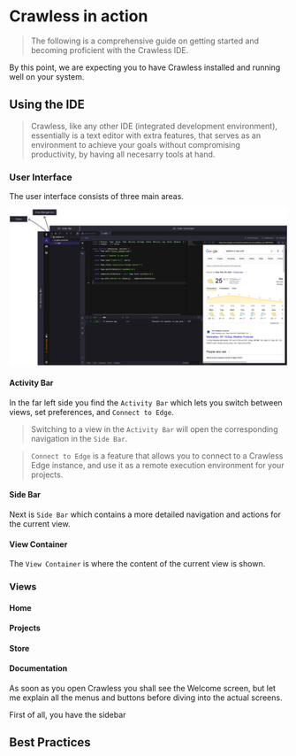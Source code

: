 # Crawless in action

> The following is a comprehensive guide on getting started and becoming proficient with the Crawless IDE.

By this point, we are expecting you to have Crawless installed and running well on your system.

## Using the IDE

> Crawless, like any other IDE (integrated development environment), essentially is a text editor with extra features, that serves as an environment to achieve your goals without compromising productivity, by having all necesarry tools at hand.

### User Interface

The user interface consists of three main areas.

![01](assets/01.jpg)

#### Activity Bar

In the far left side you find the `Activity Bar` which lets you switch between views, set preferences, and `Connect to Edge`.

> Switching to a view in the `Activity Bar` will open the corresponding navigation in the `Side Bar`.

> `Connect to Edge` is a feature that allows you to connect to a Crawless Edge instance, and use it as a remote execution environment for your projects.

#### Side Bar

Next is `Side Bar` which contains a more detailed navigation and actions for the current view.

#### View Container

The `View Container` is where the content of the current view is shown.

### Views

#### Home

#### Projects

#### Store

#### Documentation

As soon as you open Crawless you shall see the Welcome screen, but let me explain all the menus and buttons before diving into the actual screens.

First of all, you have the sidebar

## Best Practices

